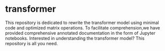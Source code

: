 # transformer
This repository is dedicated to rewrite the transformer model using minimal code and optimized matrix operations. To facilitate comprehension,we have provided comprehensive annotated documentation in the form of Jupyter notebooks. Interested in understanding the transformer model? This repository is all you need.
